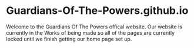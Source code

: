 # Guardians-Of-The-Powers.github.io

Welcome to the Guardians Of The Powers offical website. Our website is currently in the Works of being made so all of the pages are currently locked until we finish
getting our home page set up. 
